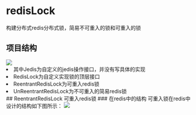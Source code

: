 # redisLock
构建分布式redis分布式锁，简易不可重入的锁和可重入的锁
## 项目结构
<image src='https://github.com/codeHaoHao/readME-file/blob/master/redis-file/project_structure.png'/>
<li>其中Jedis为自定义的jedis操作接口，并没有写具体的实现</li>
<li>RedisLock为自定义实现锁的顶层接口</li>
<li>ReentrantRedisLock为可重入redis锁</li>
<li>UnReentrantRedisLock为不可重入的简易redis锁</li>
## ReentrantRedisLock 可重入redis锁
### 在redis中的结构
可重入锁在redis中设计的结构如下图所示：
<image src='https://github.com/codeHaoHao/readME-file/blob/master/redis-file/reentrant-contruct.png'>
